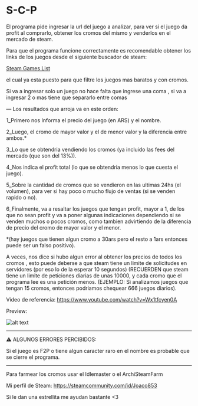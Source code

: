 # S-C-P
El programa pide ingresar la url del juego a analizar, para ver si el juego da profit al comprarlo, obtener los cromos del mismo y venderlos en el mercado de steam.

Para que el programa funcione correctamente es recomendable obtener los links de los juegos desde el siguiente buscador de steam:

[Steam Games List](https://store.steampowered.com/search/?sort_by=Price_ASC&category1=998&category2=29&os=win&specials=1&filter=topsellers)

el cual ya esta puesto para que filtre los juegos mas baratos y con cromos.

Si va a ingresar solo un juego no hace falta que ingrese una coma , si va a ingresar 2 o mas tiene que separarlo entre comas

— Los resultados que arroja va en este orden:
 
1_Primero nos Informa el precio del juego (en ARS) y el nombre.

2_Luego, el cromo de mayor valor y el de menor valor y la diferencia entre ambos.*

3_Lo que se obtendria vendiendo los cromos (ya incluido las fees del mercado (que son del 13%)).

4_Nos indica el profit total (lo que se obtendria menos lo que cuesta el juego).

5_Sobre la cantidad de cromos que se vendieron en las ultimas 24hs (el volumen), para ver si hay poco o mucho flujo de ventas (si se venden rapido o no).

6_Finalmente, va a resaltar los juegos que tengan profit, mayor a 1, de los que no sean profit y va a poner algunas indicaciones dependiendo si se venden muchos o pocos cromos, como tambien advirtiendo de la diferencia de precio del cromo de mayor valor y el menor.

*(hay juegos que tienen algun cromo a 30ars pero el resto a 1ars entonces puede ser un falso positivo).

A veces, nos dice si hubo algun error al obtener los precios de todos los cromos , esto puede deberse a que steam tiene un limite de solicitudes en servidores (por eso lo de la esperar 10 segundos) (RECUERDEN que steam tiene un limite de peticiones diarias de unas 10000, y cada cromo que el programa lee es una petición menos. (EJEMPLO: Si analizamos juegos que tengan 15 cromos, entonces podriamos chequear 666 juegos diarios).

Video de referencia: https://www.youtube.com/watch?v=Wx1tfcyen0A

Preview:

![alt text](https://pbs.twimg.com/media/FHEkNX_XEAAicTT?format=png&name=small)

--------------------------------------------------------------------------------------------------------------------------------------

⚠️ ALGUNOS ERRORES PERCIBIDOS:

Si el juego es F2P o tiene algun caracter raro en el nombre es probable que se cierre el programa.

--------------------------------------------------------------------------------------------------------------------------------------

Para farmear los cromos usar el Idlemaster o el ArchiSteamFarm

Mi perfil de Steam: https://steamcommunity.com/id/Joaco853

Si le dan una estrellita me ayudan bastante <3

